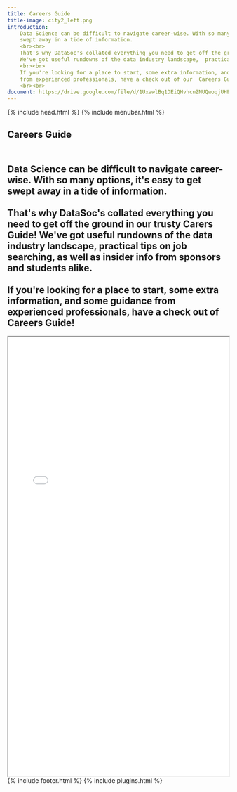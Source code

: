 ```yaml
---
title: Careers Guide
title-image: city2_left.png
introduction:
    Data Science can be difficult to navigate career-wise. With so many options, it's easy to get
    swept away in a tide of information. 
    <br><br>
    That's why DataSoc's collated everything you need to get off the ground in our trusty Carers Guide! 
    We've got useful rundowns of the data industry landscape,  practical tips on job searching, as well as insider info from sponsors and students alike. 
    <br><br>
    If you're looking for a place to start, some extra information, and some guidance 
    from experienced professionals, have a check out of our  Careers Guide! 
    <br><br>
document: https://drive.google.com/file/d/1UxawlBq1DEiQHvhcnZNUQwoqjUHE-xff/preview
---
```

<html lang="en">
    {% include head.html %}
  <body>
      <!-- Hero and Navbar -->
      {% include menubar.html %}
      <!-- Introduction -->
    <section class="hero is-light is-bold">
        <div class="hero-body">
          <div class="container">
            <h1 class="title">
              Careers Guide
            </h1>
            <h2 class="subtitle">
                <br>
                Data Science can be difficult to navigate career-wise. With so many options, it's easy to get swept away in a tide of information. 
                <br><br>
                That's why DataSoc's collated everything you need to get off the ground in our trusty Carers Guide! 
                We've got useful rundowns of the data industry landscape,  practical tips on job searching, as well as insider info from sponsors and students alike. 
                <br><br>
                If you're looking for a place to start, some extra information, and some guidance 
                from experienced professionals, have a check out of Careers Guide! 
            </h2>
          </div>
        </div>
    </section>
        <div class="hero-body">
            <div class="container">
            <iframe src="{{ page.document }}" width="100%" height="1000"></iframe> 
            </div>
        </div>
        {% include footer.html %}
        {% include plugins.html %}
</body>

